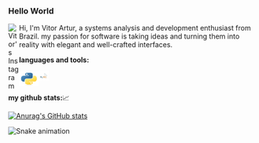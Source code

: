 ### Hello World
<a href="https://www.instagram.com/_ortiv/">
  <img align="left" alt="Vitor's Instagram" width="22px" src="https://raw.githubusercontent.com/hussainweb/hussainweb/main/icons/instagram.png" />
</a>


Hi, I'm Vitor Artur, a systems analysis and development enthusiast from Brazil. my passion for software is taking ideas and turning them into reality with elegant and well-crafted interfaces.


**languages and tools:**
  
  <img align="center" alt="Rafa-Python" height="30" width="40" src="https://raw.githubusercontent.com/devicons/devicon/master/icons/python/python-original.svg"><img height="20" src="https://raw.githubusercontent.com/github/explore/80688e429a7d4ef2fca1e82350fe8e3517d3494d/topics/mysql/mysql.png">


 **my github stats:**📈


[![Anurag's GitHub stats](https://github-readme-stats.vercel.app/api?username=VitorArtur26)](https://github.com/anuraghazra/github-readme-stats)

![Snake animation](https://github.com/rafaballerini/VitorArtur26/bloob/output/github-contribution-grid-snake.svg)
